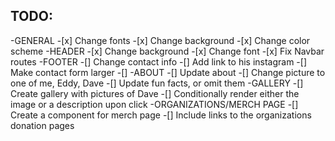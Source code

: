 ## TODO:
-GENERAL
    -[x] Change fonts
    -[x] Change background
    -[x] Change color scheme
-HEADER
    -[x] Change background
    -[x] Change font
    -[x] Fix Navbar routes
-FOOTER
    -[] Change contact info 
    -[] Add link to his instagram
    -[] Make contact form larger
    -[]
-ABOUT
    -[] Update about
    -[] Change picture to one of me, Eddy, Dave
    -[] Update fun facts, or omit them
-GALLERY
    -[] Create gallery with pictures of Dave
    -[] Conditionally render either the image or a description upon click
-ORGANIZATIONS/MERCH PAGE
    -[] Create a component for merch page
    -[] Include links to the organizations donation pages
